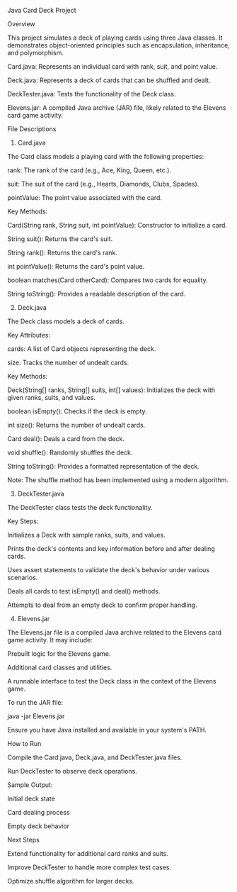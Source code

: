Java Card Deck Project

Overview

This project simulates a deck of playing cards using three Java classes. It demonstrates object-oriented principles such as encapsulation, inheritance, and polymorphism.

Card.java: Represents an individual card with rank, suit, and point value.

Deck.java: Represents a deck of cards that can be shuffled and dealt.

DeckTester.java: Tests the functionality of the Deck class.

Elevens.jar: A compiled Java archive (JAR) file, likely related to the Elevens card game activity.

File Descriptions

1. Card.java

The Card class models a playing card with the following properties:

rank: The rank of the card (e.g., Ace, King, Queen, etc.).

suit: The suit of the card (e.g., Hearts, Diamonds, Clubs, Spades).

pointValue: The point value associated with the card.

Key Methods:

Card(String rank, String suit, int pointValue): Constructor to initialize a card.

String suit(): Returns the card's suit.

String rank(): Returns the card's rank.

int pointValue(): Returns the card's point value.

boolean matches(Card otherCard): Compares two cards for equality.

String toString(): Provides a readable description of the card.

2. Deck.java

The Deck class models a deck of cards.

Key Attributes:

cards: A list of Card objects representing the deck.

size: Tracks the number of undealt cards.

Key Methods:

Deck(String[] ranks, String[] suits, int[] values): Initializes the deck with given ranks, suits, and values.

boolean isEmpty(): Checks if the deck is empty.

int size(): Returns the number of undealt cards.

Card deal(): Deals a card from the deck.

void shuffle(): Randomly shuffles the deck.

String toString(): Provides a formatted representation of the deck.

Note: The shuffle method has been implemented using a modern algorithm.

3. DeckTester.java

The DeckTester class tests the deck functionality.

Key Steps:

Initializes a Deck with sample ranks, suits, and values.

Prints the deck's contents and key information before and after dealing cards.

Uses assert statements to validate the deck's behavior under various scenarios.

Deals all cards to test isEmpty() and deal() methods.

Attempts to deal from an empty deck to confirm proper handling.

4. Elevens.jar

The Elevens.jar file is a compiled Java archive related to the Elevens card game activity. It may include:

Prebuilt logic for the Elevens game.

Additional card classes and utilities.

A runnable interface to test the Deck class in the context of the Elevens game.

To run the JAR file:

java -jar Elevens.jar

Ensure you have Java installed and available in your system's PATH.

How to Run

Compile the Card.java, Deck.java, and DeckTester.java files.

Run DeckTester to observe deck operations.

Sample Output:

Initial deck state

Card dealing process

Empty deck behavior

Next Steps

Extend functionality for additional card ranks and suits.

Improve DeckTester to handle more complex test cases.

Optimize shuffle algorithm for larger decks.

